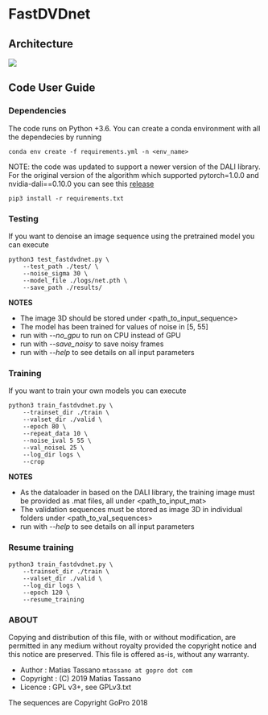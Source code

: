 # FastDVDnet

## Architecture

<img src="https://github.com/m-tassano/fastdvdnet/raw/master/img/arch.png" heigth=350>

## Code User Guide

### Dependencies

The code runs on Python +3.6. You can create a conda environment with all the dependecies by running
```
conda env create -f requirements.yml -n <env_name>
```
NOTE: the code was updated to support a newer version of the DALI library. For the original version of the algorithm which supported pytorch=1.0.0 and nvidia-dali==0.10.0 you can see this [release](https://github.com/m-tassano/fastdvdnet/releases/tag/v0.1)
```
pip3 install -r requirements.txt
```
### Testing

If you want to denoise an image sequence using the pretrained model you can execute

```
python3 test_fastdvdnet.py \
	--test_path ./test/ \
	--noise_sigma 30 \
	--model_file ./logs/net.pth \
	--save_path ./results/
```

**NOTES**
* The image 3D should be stored under <path_to_input_sequence>
* The model has been trained for values of noise in [5, 55]
* run with *--no_gpu* to run on CPU instead of GPU
* run with *--save_noisy* to save noisy frames
* run with *--help* to see details on all input parameters

### Training

If you want to train your own models you can execute

```
python3 train_fastdvdnet.py \
	--trainset_dir ./train \
	--valset_dir ./valid \
	--epoch 80 \
	--repeat_data 10 \
	--noise_ival 5 55 \
	--val_noiseL 25 \
	--log_dir logs \
	--crop
```

**NOTES**
* As the dataloader in based on the DALI library, the training image must be provided as .mat files, all under <path_to_input_mat>
* The validation sequences must be stored as image 3D in individual folders under <path_to_val_sequences>
* run with *--help* to see details on all input parameters

### Resume training

```
python3 train_fastdvdnet.py \
	--trainset_dir ./train \
	--valset_dir ./valid \
	--log_dir logs \
	--epoch 120 \
	--resume_training
```

### ABOUT
Copying and distribution of this file, with or without modification, are permitted in any medium without royalty provided the copyright notice and this notice are preserved. This file is offered as-is, without any warranty.

- Author : Matias Tassano ```mtassano at gopro dot com```
- Copyright : (C) 2019 Matias Tassano
- Licence : GPL v3+, see GPLv3.txt

The sequences are Copyright GoPro 2018

